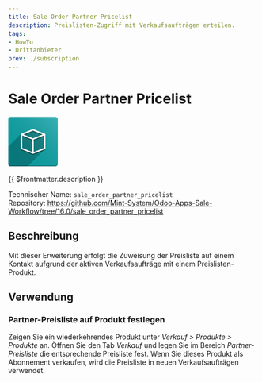 ```yaml
---
title: Sale Order Partner Pricelist
description: Preislisten-Zugriff mit Verkaufsaufträgen erteilen.
tags:
- HowTo
- Drittanbieter
prev: ./subscription
---
```

# Sale Order Partner Pricelist
![icon_oms_box](attachments/icon_oms_box.png)

{{ $frontmatter.description }}

Technischer Name: `sale_order_partner_pricelist`\
Repository: <https://github.com/Mint-System/Odoo-Apps-Sale-Workflow/tree/16.0/sale_order_partner_pricelist>

## Beschreibung

Mit dieser Erweiterung erfolgt die Zuweisung der Preisliste auf einem Kontakt aufgrund der aktiven Verkaufsaufträge mit einem Preislisten-Produkt.

## Verwendung

### Partner-Preisliste auf Produkt festlegen

Zeigen Sie ein wiederkehrendes Produkt unter *Verkauf > Produkte > Produkte* an. Öffnen Sie den Tab *Verkauf* und legen Sie im Bereich *Partner-Preisliste* die entsprechende Preisliste fest. Wenn Sie dieses Produkt als Abonnement verkaufen, wird die Preisliste in neuen Verkaufsaufträgen verwendet.
